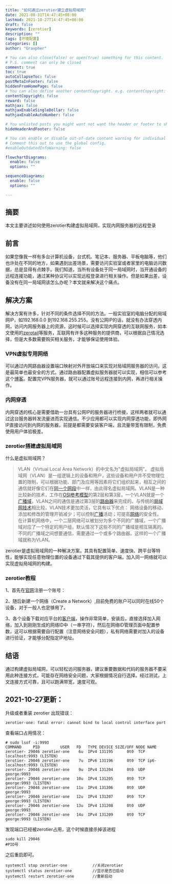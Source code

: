 ```yaml
---
title: "如何通过zerotier建立虚拟局域网"
date: 2021-08-31T14:47:45+08:00
lastmod: 2021-10-27T14:47:45+08:00
draft: false
keywords: [zerotier]
description: ""
tags: [环境配置]
categories: []
author: "Gravpher"

# You can also close(false) or open(true) something for this content.
# P.S. comment can only be closed
comment: true 
toc: true 
autoCollapseToc: false
postMetaInFooter: false
hiddenFromHomePage: false
# You can also define another contentCopyright. e.g. contentCopyright: "This is another copyright."
contentCopyright: false
reward: false
mathjax: false
mathjaxEnableSingleDollar: false
mathjaxEnableAutoNumber: false

# You unlisted posts you might want not want the header or footer to show
hideHeaderAndFooter: false

# You can enable or disable out-of-date content warning for individual post.
# Comment this out to use the global config.
#enableOutdatedInfoWarning: false

flowchartDiagrams:
  enable: false
  options: ""

sequenceDiagrams: 
  enable: false
  options: ""

---
```


## 摘要

本文主要讲述如何使用zerotier构建虚拟局域网，实现内网服务器的远程登录

## 前言

如果您像我一样有多台计算机设备，台式机、笔记本、服务器、平板电脑等，他们也许处在不同的地方，如果遇到出差场景，需要访问实验室或者家里的电脑访问数据，总是显得有点棘手。我们知道，当所有设备处于同一局域网时，当开通设备的远程连接功能，通过某种协议可以实现远程登录进行相关操作。但是如果出差，设备没有在同一局域网该怎么办呢？本文就来解决这个痛点。

## 解决方案

解决方案有许多，针对不同的条件选择不同的方法。一般实验室的电脑分配的局域网IP，如192.168.0.0 到192.168.255.255。没有公网IP的话，就没有办法穿透内网，访问内网服务器上的资源，这时候可以选择实现内网穿透的互联网服务，如本文使用的[zerotail](https://www.zerotier.com/)等服务，互联网有许多这种服务的提供商，可以根据自己情况选择，但是大多数需要购买相关服务，才能够保证使用体验。

### VPN虚拟专用网络

可以通过内网路由器设置端口映射对外开放端口来实现对局域网服务器的访问，这是最简单也最安全的方式。通过路由器配置虚拟服务器就可以实现，相信可以参考这个[博客](https://blog.csdn.net/u011854789/article/details/53510272)。配置完VPN服务器，就可以通过账号远程连接到内网，再进行相关操作。

### 内网穿透

内网穿透的核心是需要借助一台具有公网IP的服务器进行桥接，这样两者就可以通过这台服务器转发流量进而实现通信。不少应用都可以实现内网穿透功能，即外网IP直接访问到内网的服务器，前提是都需要安装客户端，且流量带宽有限制，免费使用用户体验极差。

### zerotier搭建虚拟局域网

什么是虚拟局域网？

> VLAN（Virtual Local Area Network）的中文名为"虚拟局域网"。
> 虚拟局域网（VLAN）是一组逻辑上的设备和用户，这些设备和用户并不受物理位置的限制，可以根据功能、部门及应用等因素将它们组织起来，相互之间的通信就好像它们在[同一个网段](https://link.zhihu.com/?target=https%3A//baike.baidu.com/item/%E5%90%8C%E4%B8%80%E4%B8%AA%E7%BD%91%E6%AE%B5/10612240)中一样，由此得名虚拟局域网。VLAN是一种比较新的技术，工作在[OSI参考模型](https://link.zhihu.com/?target=https%3A//baike.baidu.com/item/OSI%E5%8F%82%E8%80%83%E6%A8%A1%E5%9E%8B)的第2层和第3层，一个VLAN就是一个[广播域](https://link.zhihu.com/?target=https%3A//baike.baidu.com/item/%E5%B9%BF%E6%92%AD%E5%9F%9F/5293530)，VLAN之间的通信是通过第3层的[路由器](https://link.zhihu.com/?target=https%3A//baike.baidu.com/item/%E8%B7%AF%E7%94%B1%E5%99%A8/108294)来完成的。与传统的[局域网技术](https://link.zhihu.com/?target=https%3A//baike.baidu.com/item/%E5%B1%80%E5%9F%9F%E7%BD%91%E6%8A%80%E6%9C%AF/2597024)相比较，VLAN技术更加灵活，它具有以下优点： 网络设备的移动、添加和修改的管理开销减少；可以控制[广播](https://link.zhihu.com/?target=https%3A//baike.baidu.com/item/%E5%B9%BF%E6%92%AD/656406)活动；可提高[网络](https://link.zhihu.com/?target=https%3A//baike.baidu.com/item/%E7%BD%91%E7%BB%9C/143243)的安全性。
> 在计算机网络中，一个二层网络可以被划分为多个不同的广播域，一个广播域对应了一个特定的用户组，默认情况下这些不同的广播域是相互隔离的。不同的广播域之间想要通信，需要通过一个或多个路由器。这样的一个广播域就称为VLAN。

zerotier是虚拟局域网的一种解决方案，其具有配置简单、速度快、跨平台等特性，能够实现任意物理位置的设备通过下载其提供的客户端，加入同一网络就可以实现虚拟局域网的构建。

### zerotier教程

1、首先在[官网](https://www.zerotier.com/)注册一个账号：

2、随后新建一个网络（Create a Network）,目前免费的账户可以同时在线50个设备，对于一般人也足够用了。

3、各个设备下载对应平台的[客户端](https://www.zerotier.com/download/)，操作非常简单，安装后，直接选择加入网络，加入到刚刚生成的网络ID中（一串字符），然后在网络ID管理页面中配置参数，这可以根据需要自行配置（注意网络安全问题），私有网络需要对加入的设备进行验证，才能够分配指定IP地址。

## 结语

通过构建虚拟局域网，可以轻松访问服务器，建议重要数据和代码的服务器不要采用此种连接方式，可能存在网络安全问题，大家根据情况自行选择。经过测试，上文连接方式可靠，且可以跑满带宽，速度可观。

## 2021-10-27更新：

升级或者重装 zerotier 出现错误：

```shell
zerotier-one: fatal error: cannot bind to local control interface port
```

查看端口占用情况：

```
# sudo lsof -i:9993
COMMAND     PID         USER   FD   TYPE DEVICE SIZE/OFF NODE NAME
zerotier- 29046 zerotier-one    6u  IPv4 131195      0t0  TCP localhost:9993 (LISTEN)
zerotier- 29046 zerotier-one    7u  IPv6 131196      0t0  TCP ip6-localhost:9993 (LISTEN)
zerotier- 29046 zerotier-one    9u  IPv4 131204      0t0  UDP george:9993 
zerotier- 29046 zerotier-one   10u  IPv4 131205      0t0  TCP george:9993 (LISTEN)
zerotier- 29046 zerotier-one   11u  IPv4 131206      0t0  UDP george:9993 
zerotier- 29046 zerotier-one   12u  IPv4 131207      0t0  TCP george:9993 (LISTEN)
zerotier- 29046 zerotier-one   13u  IPv4 131208      0t0  UDP george:9993 
zerotier- 29046 zerotier-one   14u  IPv4 131209      0t0  TCP george:9993 (LISTEN)
```

发现端口已经被zerotier占用，这个时候直接杀掉该进程

```
sudo kill 29046
#PID号
```

之后重启即可。

```
systemctl stop zerotier-one           //关闭zerotier
systemctl status zerotier-one         //显示是否已启动
systemctl restart zerotier-one        //重新启动
```

